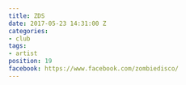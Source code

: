 ```yaml
---
title: ZDS
date: 2017-05-23 14:31:00 Z
categories:
- club
tags:
- artist
position: 19
facebook: https://www.facebook.com/zombiedisco/
---
```


